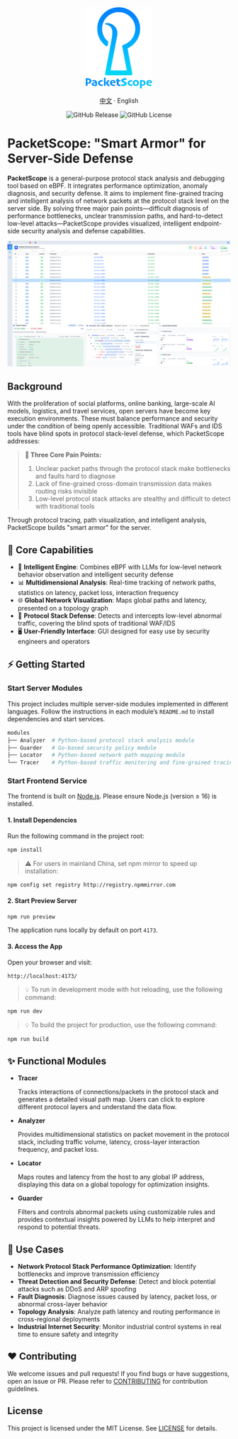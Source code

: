 <div align="center">
  <img src="./.github/resource/newlogo.png" alt="packetscope-logo" width="150">
</div>

<p align="center"><a href="./README-zh_CN.md">中文</a> · English</p>

<div align="center">
  <img alt="GitHub Release" src="https://img.shields.io/github/v/release/Internet-Architecture-and-Security/PacketScope">
  <img alt="GitHub License" src="https://img.shields.io/github/license/Internet-Architecture-and-Security/PacketScope">
</div>

# PacketScope: "Smart Armor" for Server-Side Defense

**PacketScope** is a general-purpose protocol stack analysis and debugging tool based on eBPF. It integrates performance optimization, anomaly diagnosis, and security defense. It aims to implement fine-grained tracing and intelligent analysis of network packets at the protocol stack level on the server side. By solving three major pain points—difficult diagnosis of performance bottlenecks, unclear transmission paths, and hard-to-detect low-level attacks—PacketScope provides visualized, intelligent endpoint-side security analysis and defense capabilities.

![packetscope](./docs/demo.png)

## Background

With the proliferation of social platforms, online banking, large-scale AI models, logistics, and travel services, open servers have become key execution environments. These must balance performance and security under the condition of being openly accessible. Traditional WAFs and IDS tools have blind spots in protocol stack-level defense, which PacketScope addresses:

> **🚨 Three Core Pain Points:**
>
> 1. Unclear packet paths through the protocol stack make bottlenecks and faults hard to diagnose
> 2. Lack of fine-grained cross-domain transmission data makes routing risks invisible
> 3. Low-level protocol stack attacks are stealthy and difficult to detect with traditional tools

Through protocol tracing, path visualization, and intelligent analysis, PacketScope builds "smart armor" for the server.

## 🚀 Core Capabilities

- 🧠 **Intelligent Engine**: Combines eBPF with LLMs for low-level network behavior observation and intelligent security defense
- 📊 **Multidimensional Analysis**: Real-time tracking of network paths, statistics on latency, packet loss, interaction frequency
- 🌐 **Global Network Visualization**: Maps global paths and latency, presented on a topology graph
- 🔐 **Protocol Stack Defense**: Detects and intercepts low-level abnormal traffic, covering the blind spots of traditional WAF/IDS
- 🖥️ **User-Friendly Interface**: GUI designed for easy use by security engineers and operators

## ⚡ Getting Started

### Start Server Modules

This project includes multiple server-side modules implemented in different languages. Follow the instructions in each module’s `README.md` to install dependencies and start services.

```bash
modules
├── Analyzer  # Python-based protocol stack analysis module
├── Guarder   # Go-based security policy module
├── Locator   # Python-based network path mapping module
└── Tracer    # Python-based traffic monitoring and fine-grained tracing module
```

### Start Frontend Service

The frontend is built on [Node.js](https://nodejs.org/en). Please ensure Node.js (version ≥ 16) is installed.

#### 1. Install Dependencies

Run the following command in the project root:

```bash
npm install
```

> ⚠️ For users in mainland China, set npm mirror to speed up installation:

```bash
npm config set registry http://registry.npmmirror.com
```

#### 2. Start Preview Server

```bash
npm run preview
```

The application runs locally by default on port `4173`.

#### 3. Access the App

Open your browser and visit:

```
http://localhost:4173/
```

> 💡 To run in development mode with hot reloading, use the following command:

```bash
npm run dev
```

> 💡 To build the project for production, use the following command:

```bash
npm run build
```

## ✨ Functional Modules

- **Tracer**

  Tracks interactions of connections/packets in the protocol stack and generates a detailed visual path map. Users can click to explore different protocol layers and understand the data flow.

- **Analyzer**

  Provides multidimensional statistics on packet movement in the protocol stack, including traffic volume, latency, cross-layer interaction frequency, and packet loss.

- **Locator**

  Maps routes and latency from the host to any global IP address, displaying this data on a global topology for optimization insights.

- **Guarder**

  Filters and controls abnormal packets using customizable rules and provides contextual insights powered by LLMs to help interpret and respond to potential threats.

## 🧰 Use Cases

- **Network Protocol Stack Performance Optimization**: Identify bottlenecks and improve transmission efficiency
- **Threat Detection and Security Defense**: Detect and block potential attacks such as DDoS and ARP spoofing
- **Fault Diagnosis**: Diagnose issues caused by latency, packet loss, or abnormal cross-layer behavior
- **Topology Analysis**: Analyze path latency and routing performance in cross-regional deployments
- **Industrial Internet Security**: Monitor industrial control systems in real time to ensure safety and integrity

## ❤️ Contributing

We welcome issues and pull requests! If you find bugs or have suggestions, open an issue or PR. Please refer to [CONTRIBUTING](./CONTRIBUTING.md) for contribution guidelines.

## License

This project is licensed under the MIT License. See [LICENSE](./LICENSE) for details.
